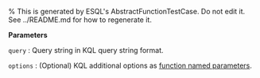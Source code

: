 % This is generated by ESQL's AbstractFunctionTestCase. Do not edit it. See ../README.md for how to regenerate it.

**Parameters**

`query`
:   Query string in KQL query string format.

`options`
:   (Optional) KQL additional options as [function named parameters](/reference/query-languages/esql/esql-syntax.md#esql-function-named-params).


